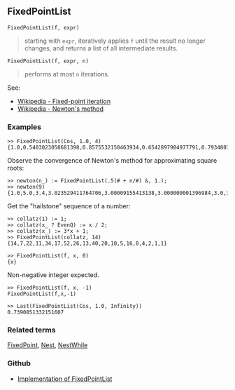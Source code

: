 ## FixedPointList

```
FixedPointList(f, expr)
```

> starting with `expr`, iteratively applies `f` until the result no longer changes, and returns a list of all intermediate results. 

```
FixedPointList(f, expr, n)
```

> performs at most `n` iterations.
 
See:
* [Wikipedia - Fixed-point iteration](https://en.wikipedia.org/wiki/Fixed-point_iteration)
* [Wikipedia - Newton's method](https://en.wikipedia.org/wiki/Newton%27s_method)

### Examples

``` 
>> FixedPointList(Cos, 1.0, 4)   
{1.0,0.5403023058681398,0.8575532158463934,0.6542897904977791,0.7934803587425656} 
```

Observe the convergence of Newton's method for approximating square roots:

```
>> newton(n_) := FixedPointList(.5(# + n/#) &, 1.);   
>> newton(9)   
{1.0,5.0,3.4,3.023529411764706,3.00009155413138,3.000000001396984,3.0,3.0}
```

Get the "hailstone" sequence of a number:

```
>> collatz(1) := 1;   
>> collatz(x_ ? EvenQ) := x / 2;   
>> collatz(x_) := 3*x + 1;   
>> FixedPointList(collatz, 14)   
{14,7,22,11,34,17,52,26,13,40,20,10,5,16,8,4,2,1,1} 
```

```
>> FixedPointList(f, x, 0)   
{x}  
```

Non-negative integer expected.

```
>> FixedPointList(f, x, -1)      
FixedPointList(f,x,-1)   
 
>> Last(FixedPointList(Cos, 1.0, Infinity))   
0.7390851332151607  
```

### Related terms 
[FixedPoint](FixedPoint.md), [Nest](Nest.md), [NestWhile](NestWhile.md)

### Github

* [Implementation of FixedPointList](https://github.com/axkr/symja_android_library/blob/master/symja_android_library/matheclipse-core/src/main/java/org/matheclipse/core/builtin/Programming.java#L948) 
